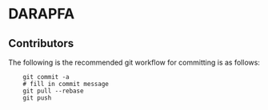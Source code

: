 # DARAPFA

## Contributors
The following is the recommended git workflow for committing is as follows:

		git commit -a
		# fill in commit message
		git pull --rebase
		git push

